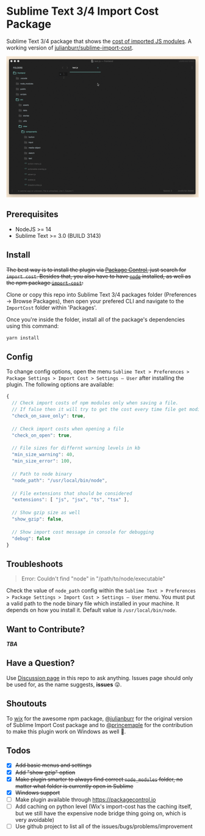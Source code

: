 # Sublime Text 3/4 Import Cost Package

Sublime Text 3/4 package that shows the [cost of imported JS modules](https://github.com/wix/import-cost/). A working version of [julianburr/sublime-import-cost](https://github.com/julianburr/sublime-import-cost).

![Example GIF](./assets/example.gif)

## Prerequisites

- NodeJS >= 14
- Sublime Text >= 3.0 (BUILD 3143)

## Install

~~The best way is to install the plugin via [Package Control](https://packagecontrol.io/), just search for `import cost`. Besides that, you also have to have [`node`](https://nodejs.org/en/) installed, as well as the npm package [`import-cost`](https://github.com/wix/import-cost):~~

Clone or copy this repo into Sublime Text 3/4 packages folder (Preferences -> Browse Packages), then open your prefered CLI and navigate to the `ImportCost` folder within 'Packages'.

Once you're inside the folder, install all of the package's dependencies using this command:
```bash
yarn install
```

## Config

To change config options, open the menu `Sublime Text > Preferences > Package Settings > Import Cost > Settings – User` after installing the plugin. The following options are available:

```js
{
  // Check import costs of npm modules only when saving a file.
  // If false then it will try to get the cost every time file get modified.
  "check_on_save_only": true,

  // Check import costs when opening a file
  "check_on_open": true,

  // File sizes for differnt warning levels in kb
  "min_size_warning": 40,
  "min_size_error": 100,

  // Path to node binary
  "node_path": "/usr/local/bin/node",

  // File extensions that should be considered
  "extensions": [ "js", "jsx", "ts", "tsx" ],

  // Show gzip size as well
  "show_gzip": false,

  // Show import cost message in console for debugging
  "debug": false
}
```

## Troubleshoots

> Error: Couldn't find "node" in "/path/to/node/executable"

Check the value of `node_path` config within the `Sublime Text > Preferences > Package Settings > Import Cost > Settings – User` menu. You must put a valid path to the node binary file which installed in your machine. It depends on how you install it. Default value is `/usr/local/bin/node`.

## Want to Contribute?

**_TBA_**

## Have a Question?

Use [Discussion page](https://github.com/arviantodwi/st-import-cost/discussions) in this repo to ask anything. Issues page should only be used for, as the name suggests, **issues** 😜.

## Shoutouts

To [wix](https://github.com/wix/import-cost/) for the awesome npm package, [@julianburr](https://github.com/julianburr) for the original version of Sublime Import Cost package and to [@princemaple](https://github.com/princemaple) for the contribution to make this plugin work on Windows as well 🎉.

## Todos

- [x] ~~Add basic menus and settings~~
- [x] ~~Add "show gzip" option~~
- [x] ~~Make plugin smarter to always find correct `node_modules` folder, no matter what folder is currently open in Sublime~~
- [x] ~~Windows support~~
- [ ] Make plugin available through https://packagecontrol.io
- [ ] Add caching on python level (Wix's import-cost has the caching itself, but we still have the expensive node bridge thing going on, which is very avoidable)
- [ ] Use github project to list all of the issues/bugs/problems/improvement
